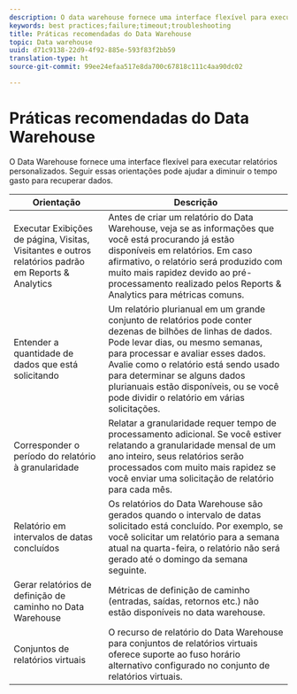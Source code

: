 ```yaml
---
description: O data warehouse fornece uma interface flexível para executar relatórios personalizados. Seguir essas orientações pode ajudar a diminuir o tempo gasto para recuperar dados.
keywords: best practices;failure;timeout;troubleshooting
title: Práticas recomendadas do Data Warehouse
topic: Data warehouse
uuid: d71c9138-22d9-4f92-885e-593f83f2bb59
translation-type: ht
source-git-commit: 99ee24efaa517e8da700c67818c111c4aa90dc02

---
```



# Práticas recomendadas do Data Warehouse

O Data Warehouse fornece uma interface flexível para executar relatórios personalizados. Seguir essas orientações pode ajudar a diminuir o tempo gasto para recuperar dados.



| Orientação | Descrição |
|--- |--- |
| Executar Exibições de página, Visitas, Visitantes e outros relatórios padrão em Reports &amp; Analytics | Antes de criar um relatório do Data Warehouse, veja se as informações que você está procurando já estão disponíveis em relatórios. Em caso afirmativo, o relatório será produzido com muito mais rapidez devido ao pré-processamento realizado pelos Reports &amp; Analytics para métricas comuns. |
| Entender a quantidade de dados que está solicitando | Um relatório plurianual em um grande conjunto de relatórios pode conter dezenas de bilhões de linhas de dados. Pode levar dias, ou mesmo semanas, para processar e avaliar esses dados. Avalie como o relatório está sendo usado para determinar se alguns dados plurianuais estão disponíveis, ou se você pode dividir o relatório em várias solicitações. |
| Corresponder o período do relatório à granularidade | Relatar a granularidade requer tempo de processamento adicional. Se você estiver relatando a granularidade mensal de um ano inteiro, seus relatórios serão processados com muito mais rapidez se você enviar uma solicitação de relatório para cada mês. |
| Relatório em intervalos de datas concluídos | Os relatórios do Data Warehouse são gerados quando o intervalo de datas solicitado está concluído. Por exemplo, se você solicitar um relatório para a semana atual na quarta-feira, o relatório não será gerado até o domingo da semana seguinte. |
| Gerar relatórios de definição de caminho no Data Warehouse | Métricas de definição de caminho (entradas, saídas, retornos etc.) não estão disponíveis no data warehouse. |
| Conjuntos de relatórios virtuais | O recurso de relatório do Data Warehouse para conjuntos de relatórios virtuais oferece suporte ao fuso horário alternativo configurado no conjunto de relatórios virtuais. |
